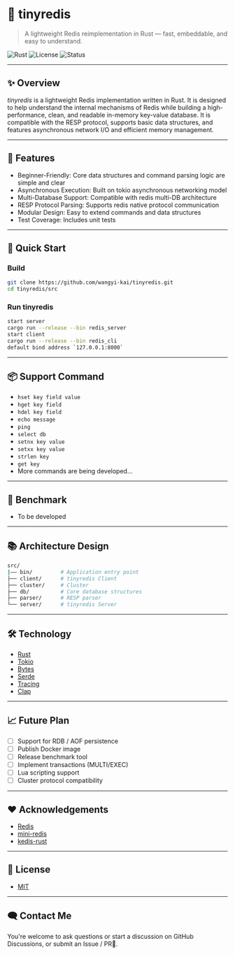 
# 🚀 tinyredis

> A lightweight Redis reimplementation in Rust — fast, embeddable, and easy to understand.

![Rust](https://img.shields.io/badge/Rust-💛-orange)
![License](https://img.shields.io/github/license/wangyi-kai/tinyredis)
![Status](https://img.shields.io/badge/status-WIP-red)

---

## ✨ Overview

*tinyredis* is a lightweight Redis implementation written in Rust. It is designed to help understand the internal mechanisms of Redis while building a high-performance, clean, and readable in-memory key-value database. It is compatible with the RESP protocol, supports basic data structures, and features asynchronous network I/O and efficient memory management.

---

## 🧱 Features

* Beginner-Friendly: Core data structures and command parsing logic are simple and clear
* Asynchronous Execution: Built on tokio asynchronous networking model
* Multi-Database Support: Compatible with redis multi-DB architecture
* RESP Protocol Parsing: Supports redis native protocol communication
* Modular Design: Easy to extend commands and data structures
* Test Coverage: Includes unit tests

---

## 🚀 Quick Start

### Build
```bash
git clone https://github.com/wangyi-kai/tinyredis.git
cd tinyredis/src
```
### Run tinyredis
```bash
start server
cargo run --release --bin redis_server
start client
cargo run --release --bin redis_cli
default bind address `127.0.0.1:8000`
```

---
## 📦 Support Command
* `hset key field value`
* `hget key field`
* `hdel key field`
* `echo message`
* `ping`
* `select db`
* `setnx key value`
* `setxx key value`
* `strlen key`
* `get key`
*  More commands are being developed...


---

## 🧪 Benchmark

* To be developed

---

## 📚 Architecture Design

```bash
src/
|—— bin/         # Application entry point
├── client/      # tinyredis Client
├── cluster/     # Cluster
├── db/          # Core database structures
├── parser/      # RESP parser
└── server/      # tinyredis Server
```
---

## 🛠️ Technology
* [Rust](https://www.rust-lang.org/)
* [Tokio](https://tokio.rs/)
* [Bytes](https://docs.rs/bytes)
* [Serde](https://serde.rs/)
* [Tracing](https://docs.rs/tracing)
* [Clap](https://docs.rs/clap)


---
## 📈 Future Plan

* [ ] Support for RDB / AOF persistence
* [ ] Publish Docker image
* [ ] Release benchmark tool
* [ ] Implement transactions (MULTI/EXEC)
* [ ] Lua scripting support
* [ ] Cluster protocol compatibility

---
## ❤️ Acknowledgements
* [Redis](https://redis.io/)
* [mini-redis](https://github.com/tokio-rs/mini-redis)
* [kedis-rust](https://github.com/kwsc98/kedis-rust)
---

## 📄 License
* [MIT](LICENSE)
---

## 🗨️ Contact Me
You're welcome to ask questions or start a discussion on GitHub Discussions, or submit an Issue / PR🙌.

